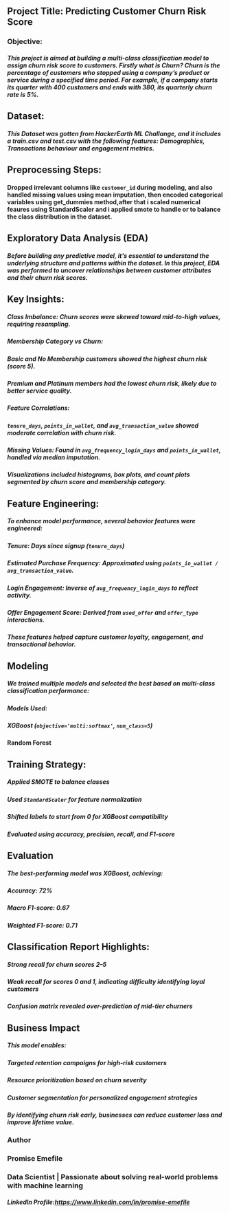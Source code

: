 ## Project Title: Predicting Customer Churn Risk Score

### Objective: 
##### This project is aimed at building a multi-class classification model to assign churn risk score to customers. Firstly what is Churn? Churn  is the percentage of customers who stopped using a company’s product or service during a specified time period. For example, if a company starts its quarter with 400 customers and ends with 380, its quarterly churn rate is 5%.

## Dataset:
##### This Dataset was gotten from HackerEarth ML Challange, and it includes a train.csv and test.csv with the following features: Demographics, Transactions behaviour and engagement metrics.

## Preprocessing Steps:
#### Dropped irrelevant columns like `customer_id` during modeling, and also handled missing values using mean imputation, then encoded categorical variables using get_dummies method,after that i scaled numerical feaures using StandardScaler and i applied smote to handle or to balance the class distribution in the dataset.

## Exploratory Data Analysis (EDA)
##### Before building any predictive model, it's essential to understand the underlying structure and patterns within the dataset. In this project, EDA was performed to uncover relationships between customer attributes and their churn risk scores.
## Key Insights:
##### Class Imbalance: Churn scores were skewed toward mid-to-high values, requiring resampling.
##### Membership Category vs Churn:  
##### Basic and No Membership customers showed the highest churn risk (score 5).
##### Premium and Platinum members had the lowest churn risk, likely due to better service quality.
##### Feature Correlations:
##### `tenure_days`, `points_in_wallet`, and `avg_transaction_value` showed moderate correlation with churn risk.
##### Missing Values: Found in `avg_frequency_login_days` and `points_in_wallet`, handled via median imputation.

##### Visualizations included histograms, box plots, and count plots segmented by churn score and membership category.

## Feature Engineering:
##### To enhance model performance, several behavior features were engineered:
##### Tenure: Days since signup (`tenure_days`)
##### Estimated Purchase Frequency: Approximated using `points_in_wallet / avg_transaction_value`.
##### Login Engagement: Inverse of `avg_frequency_login_days` to reflect activity.
##### Offer Engagement Score: Derived from `used_offer` and `offer_type` interactions.
##### These features helped capture customer loyalty, engagement, and transactional behavior.

## Modeling
##### We trained multiple models and selected the best based on multi-class classification performance:
##### Models Used:
##### XGBoost (`objective='multi:softmax'`, `num_class=5`)
#### Random Forest

## Training Strategy:
##### Applied SMOTE to balance classes
##### Used `StandardScaler` for feature normalization
##### Shifted labels to start from 0 for XGBoost compatibility
##### Evaluated using accuracy, precision, recall, and F1-score

## Evaluation
##### The best-performing model was **XGBoost**, achieving:
##### Accuracy: 72%
##### Macro F1-score: 0.67
##### Weighted F1-score: 0.71

## Classification Report Highlights:
##### Strong recall for churn scores 2–5
##### Weak recall for scores 0 and 1, indicating difficulty identifying loyal customers
##### Confusion matrix revealed over-prediction of mid-tier churners

## Business Impact
##### This model enables:
##### Targeted retention campaigns for high-risk customers
##### Resource prioritization based on churn severity
##### Customer segmentation for personalized engagement strategies

##### By identifying churn risk early, businesses can reduce customer loss and improve lifetime value.

### Author
### Promise Emefile 
### Data Scientist | Passionate about solving real-world problems with machine learning  
##### LinkedIn Profile:https://www.linkedin.com/in/promise-emefile

